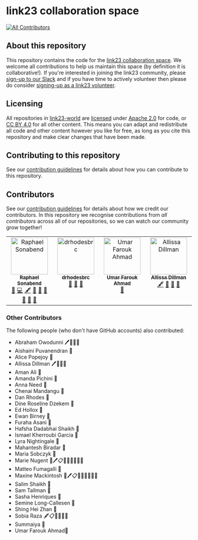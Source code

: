 # link23 collaboration space

[![All Contributors](https://img.shields.io/github/all-contributors/link23-world/collabspace?color=ee8449&style=flat-square)](#contributors)

## About this repository

This repository contains the code for the [link23 collaboration space](https://www.link23.world/).
We welcome all contributions to help us maintain this space (by definition it is collaborative!).
If you're interested in joining the link23 community, please [sign-up to our Slack](https://www.link23.world/slack) and if you have time to actively volunteer then please do consider [signing-up as a link23 volunteer](https://www.link23.world/volunteer).


## Licensing

All repositories in [link23-world](https://github.com/link23-world) are [licensed](/LICENSE.md) under [Apache 2.0](https://www.apache.org/licenses/LICENSE-2.0) for code, or [CC BY 4.0](https://creativecommons.org/licenses/by/4.0/) for all other content.
This means you can adapt and redistribute all code and other content however you like for free, as long as you cite this repository and make clear changes that have been made.

## Contributing to this repository

See our [contribution guidelines](/CONTRIBUTING.md) for details about how you can contribute to this repository.

## Contributors

See our [contribution guidelines](/CONTRIBUTING.md) for details about how we credit our contributors.
In this repository we recognise contributions from *all contributors* across all of our repositories, so we can watch our community grow together!

<!-- ALL-CONTRIBUTORS-LIST:START - Do not remove or modify this section -->
<!-- prettier-ignore-start -->
<!-- markdownlint-disable -->
<table>
  <tbody>
    <tr>
      <td align="center" valign="top" width="14.28%"><a href="https://www.link23.world/"><img src="https://avatars.githubusercontent.com/u/138118852?v=4?s=100" width="100px;" alt="Raphael Sonabend"/><br /><sub><b>Raphael Sonabend</b></sub></a><br /><a href="#business-RaphaelGEL" title="Business development">💼</a> <a href="#code-RaphaelGEL" title="Code">💻</a> <a href="#content-RaphaelGEL" title="Content">🖋</a> <a href="#ideas-RaphaelGEL" title="Ideas, Planning, & Feedback">🤔</a> <a href="#maintenance-RaphaelGEL" title="Maintenance">🚧</a> <a href="#question-RaphaelGEL" title="Answering Questions">💬</a> <a href="#research-RaphaelGEL" title="Research">🔬</a> <a href="#tool-RaphaelGEL" title="Tools">🔧</a> <a href="#doc-RaphaelGEL" title="Documentation">📖</a></td>
      <td align="center" valign="top" width="14.28%"><a href="https://github.com/drhodesbrc"><img src="https://avatars.githubusercontent.com/u/14894770?v=4?s=100" width="100px;" alt="drhodesbrc"/><br /><sub><b>drhodesbrc</b></sub></a><br /><a href="#review-drhodesbrc" title="Reviewed Pull Requests">👀</a> <a href="#ideas-drhodesbrc" title="Ideas, Planning, & Feedback">🤔</a> <a href="#projectManagement-drhodesbrc" title="Project Management">📆</a></td>
      <td align="center" valign="top" width="14.28%"><a href="https://github.com/pharouknucleus"><img src="https://avatars.githubusercontent.com/u/40836841?v=4?s=100" width="100px;" alt="Umar Farouk Ahmad"/><br /><sub><b>Umar Farouk Ahmad</b></sub></a><br /><a href="#ideas-pharouknucleus" title="Ideas, Planning, & Feedback">🤔</a></td>
      <td align="center" valign="top" width="14.28%"><a href="https://github.com/allissadillman"><img src="https://avatars.githubusercontent.com/u/10225701?v=4?s=100" width="100px;" alt="Allissa Dillman"/><br /><sub><b>Allissa Dillman</b></sub></a><br /><a href="#content-allissadillman" title="Content">🖋</a> <a href="#ideas-allissadillman" title="Ideas, Planning, & Feedback">🤔</a> <a href="#research-allissadillman" title="Research">🔬</a> <a href="#review-allissadillman" title="Reviewed Pull Requests">👀</a></td>
    </tr>
  </tbody>
</table>

<!-- markdownlint-restore -->
<!-- prettier-ignore-end -->

<!-- ALL-CONTRIBUTORS-LIST:END -->

### Other Contributors

The following people (who don't have GitHub accounts) also contributed:

- Abraham Owodunni 🖊️🤔🔬👀
- Aishaini Puvanendran 🤔
- Alice Popejoy 🔧
- Allissa Dillman 🖊️🤔🔬👀
- Aman Ali 👀
- Amanda Pichini 👀
- Anna Need 👀
- Chenai Mandangu 🤔
- Dan Rhodes 👀
- Dine Roseline Dzekem 🤔
- Ed Hollox 👀
- Ewan Birney 🔧
- Furaha Asani 👀
- Hafsha Dadabhai Shaikh 👀
- Ismael Kherroubi Garcia 👀
- Lyra Nightingale 👀
- Mahantesh Biradar 👀
- Maria Sobczyk 🤔
- Marie Nugent 💼🖊️📋🤔🚧📆💬👀📢
- Matteo Fumagalli 🔧
- Maxine Mackintosh 💼🖊️📋🤔🚧📆💬👀📢
- Salim Shaikh 👀
- Sam Tallman 👀
- Sasha Henriques 👀
- Semine Long-Callesen 🔧
- Shing Hei Zhan 🤔
- Sobia Raza 🖋📋🤔🚧📆🔬
- Summaiya 👀
- Umar Farouk Ahmad🤔
